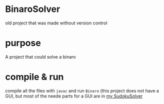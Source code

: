 # BinaroSolver
old project that was made without version control

# purpose
A project that could solve a binaro

# compile & run
compile all the files with `javac` and run `Binaro`
(this project does not have a GUI, but most of the neede parts for a GUI are in <a href="https://github.com/TVanHoof/SudokuSolver">my SudokuSolver
